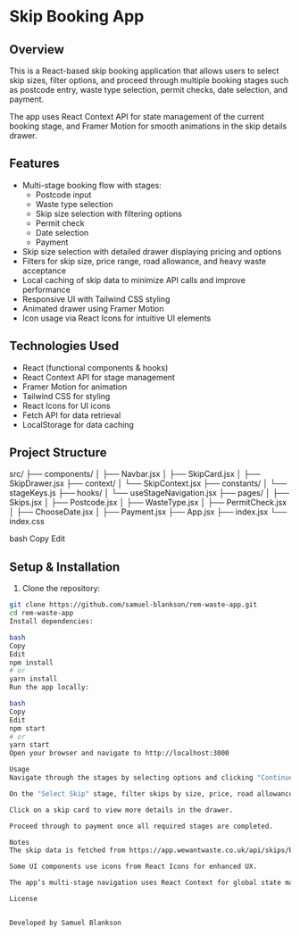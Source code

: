 # Skip Booking App

## Overview

This is a React-based skip booking application that allows users to select skip sizes, filter options, and proceed through multiple booking stages such as postcode entry, waste type selection, permit checks, date selection, and payment.

The app uses React Context API for state management of the current booking stage, and Framer Motion for smooth animations in the skip details drawer.

## Features

- Multi-stage booking flow with stages:
  - Postcode input
  - Waste type selection
  - Skip size selection with filtering options
  - Permit check
  - Date selection
  - Payment
- Skip size selection with detailed drawer displaying pricing and options
- Filters for skip size, price range, road allowance, and heavy waste acceptance
- Local caching of skip data to minimize API calls and improve performance
- Responsive UI with Tailwind CSS styling
- Animated drawer using Framer Motion
- Icon usage via React Icons for intuitive UI elements

## Technologies Used

- React (functional components & hooks)
- React Context API for stage management
- Framer Motion for animation
- Tailwind CSS for styling
- React Icons for UI icons
- Fetch API for data retrieval
- LocalStorage for data caching

## Project Structure

src/
├── components/
│ ├── Navbar.jsx
│ ├── SkipCard.jsx
│ ├── SkipDrawer.jsx
├── context/
│ └── SkipContext.jsx
├── constants/
│ └── stageKeys.js
├── hooks/
│ └── useStageNavigation.jsx
├── pages/
│ ├── Skips.jsx
│ ├── Postcode.jsx
│ ├── WasteType.jsx
│ ├── PermitCheck.jsx
│ ├── ChooseDate.jsx
│ ├── Payment.jsx
├── App.jsx
├── index.jsx
└── index.css

bash
Copy
Edit

## Setup & Installation

1. Clone the repository:

```bash
git clone https://github.com/samuel-blankson/rem-waste-app.git
cd rem-waste-app
Install dependencies:

bash
Copy
Edit
npm install
# or
yarn install
Run the app locally:

bash
Copy
Edit
npm start
# or
yarn start
Open your browser and navigate to http://localhost:3000

Usage
Navigate through the stages by selecting options and clicking "Continue" or "Back."

On the "Select Skip" stage, filter skips by size, price, road allowance, or heavy waste.

Click on a skip card to view more details in the drawer.

Proceed through to payment once all required stages are completed.

Notes
The skip data is fetched from https://app.wewantwaste.co.uk/api/skips/by-location?postcode=NR32&area=Lowestoft and cached for 10 minutes in localStorage.

Some UI components use icons from React Icons for enhanced UX.

The app’s multi-stage navigation uses React Context for global state management.

License


Developed by Samuel Blankson
```
